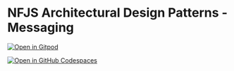 # NFJS Architectural Design Patterns - Messaging

[![Open in Gitpod](https://gitpod.io/button/open-in-gitpod.svg)](https://gitpod.io/github.com/dhinojosa/nfjs-architectural-patterns-messaging)


[![Open in GitHub Codespaces](https://github.com/codespaces/badge.svg)](https://codespaces.new/dhinojosa/nfjs-architectural-patterns-messaging)
